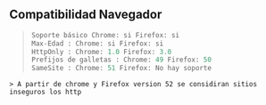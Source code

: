 ## Compatibilidad Navegador

> ```javascript
> Soporte básico Chrome: si Firefox: si
> Max-Edad : Chrome: si Firefox: si
> HttpOnly : Chrome: 1.0 Firefox: 3.0
> Prefijos de galletas : Chrome: 49 Firefox: 50
> SameSite : Chrome: 51 Firefox: No hay soporte
```
> A partir de chrome y Firefox version 52 se considiran sitios inseguros los http
